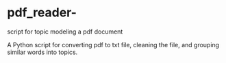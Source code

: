 # pdf_reader-
script for topic modeling a pdf document 

A Python script for converting pdf to txt file, cleaning the file, and grouping similar words into topics. 
